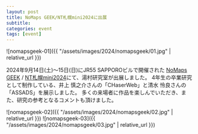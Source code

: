 ```yaml
---
layout: post
title: NoMaps GEEK/NT札幌mini2024に出展
subtitle: 
categories: event
tags: [event]
---
```


![nomapsgeek-01]({{ "/assets/images/2024/nomapsgeek/01.jpg" | relative_url }})

2024年9月14日(土)〜15日(日)にJR55 SAPPOROビルで開催された [NoMaps GEEK](https://nomaps-geek-2024.sapporo-engineer-base.dev/) /
 [NT札幌mini2024](https://no-maps.jp/program/program-channel-geek/nt-sapporo-mini/)にて、湯村研究室が出展しました。
4年生の卒業研究として制作している、井上 慎之介さんの「CHaserWeb」と清水 怜良さんの「ASSADS」を展示しました。
多くの来場者に作品を楽しんでいただき、また、研究の参考となるコメントも頂けました。

![nomapsgeek-02]({{ "/assets/images/2024/nomapsgeek/02.jpg" | relative_url }})
![nomapsgeek-03]({{ "/assets/images/2024/nomapsgeek/03.jpg" | relative_url }})

